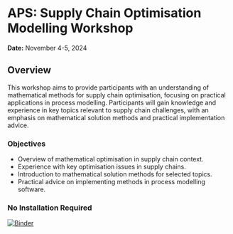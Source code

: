 # APS: Supply Chain Optimisation Modelling Workshop

**Date:** November 4-5, 2024   

## Overview

This workshop aims to provide participants with an understanding of mathematical methods for supply chain optimisation, focusing on practical applications in process modelling. Participants will gain knowledge and experience in key topics relevant to supply chain challenges, with an emphasis on mathematical solution methods and practical implementation advice.

### Objectives

- Overview of mathematical optimisation in supply chain context.
- Experience with key optimisation issues in supply chains.
- Introduction to mathematical solution methods for selected topics.
- Practical advice on implementing methods in process modelling software.

### No Installation Required
[![Binder](https://mybinder.org/badge_logo.svg)](https://mybinder.org/v2/gh/EmPajak21/ProAIM_SC_Opt_Workshop/HEAD)
